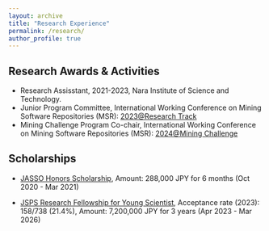 ```yaml
---
layout: archive
title: "Research Experience"
permalink: /research/
author_profile: true
---
```



## Research Awards & Activities

* Research Assisstant, 2021-2023, Nara Institute of Science and Technology.
* Junior Program Committee, International Working Conference on Mining Software Repositories (MSR): [2023@Research Track](https://conf.researchr.org/track/msr-2023/msr-2023-junior-pc?)
* Mining Challenge Program Co-chair, International Working Conference on Mining Software Repositories (MSR): [2024@Mining Challenge](https://2024.msrconf.org/track/msr-2024-mining-challenge)

## Scholarships
* [JASSO Honors Scholarship](https://www.jasso.go.jp/en/ryugaku/scholarship_j/shoreihi/about.html), Amount: 288,000 JPY for 6 months (Oct 2020 - Mar 2021) 
<!-- * [JSPS Research Fellowship for Young Scientist](https://www.jsps.go.jp/english/e-pd/index.html), Amount: 7,200,000 JPY for 3 years (Apr 2023 - Mar 2026) -->
* [JSPS Research Fellowship for Young Scientist](https://www.jsps.go.jp/english/e-pd/index.html), Acceptance rate (2023): 158/738 (21.4%), Amount: 7,200,000 JPY for 3 years (Apr 2023 - Mar 2026)


